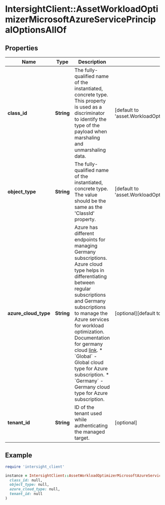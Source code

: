 # IntersightClient::AssetWorkloadOptimizerMicrosoftAzureServicePrincipalOptionsAllOf

## Properties

| Name | Type | Description | Notes |
| ---- | ---- | ----------- | ----- |
| **class_id** | **String** | The fully-qualified name of the instantiated, concrete type. This property is used as a discriminator to identify the type of the payload when marshaling and unmarshaling data. | [default to &#39;asset.WorkloadOptimizerMicrosoftAzureServicePrincipalOptions&#39;] |
| **object_type** | **String** | The fully-qualified name of the instantiated, concrete type. The value should be the same as the &#39;ClassId&#39; property. | [default to &#39;asset.WorkloadOptimizerMicrosoftAzureServicePrincipalOptions&#39;] |
| **azure_cloud_type** | **String** | Azure has different endpoints for managing Germany subscriptions. Azure cloud type helps in differentiating between regular subscriptions and Germany subscriptions to manage the Azure services for workload optimization. Documentation for germany cloud [link](https://docs.microsoft.com/en-us/azure/germany/germany-manage-subscriptions). * &#x60;Global&#x60; - Global cloud type for Azure subscription. * &#x60;Germany&#x60; - Germany cloud type for Azure subscription. | [optional][default to &#39;Global&#39;] |
| **tenant_id** | **String** | ID of the tenant used while authenticating the managed target. | [optional] |

## Example

```ruby
require 'intersight_client'

instance = IntersightClient::AssetWorkloadOptimizerMicrosoftAzureServicePrincipalOptionsAllOf.new(
  class_id: null,
  object_type: null,
  azure_cloud_type: null,
  tenant_id: null
)
```

